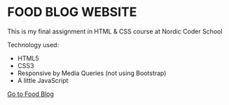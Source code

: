 #   FOOD BLOG WEBSITE

This is my final assignment in HTML & CSS course at Nordic Coder School 

Technology used: 

- HTML5
- CSS3
- Responsive by Media Queries (not using Bootstrap)
- A little JavaScript

[Go to Food Blog](http://thuantran-food-blog.surge.sh)